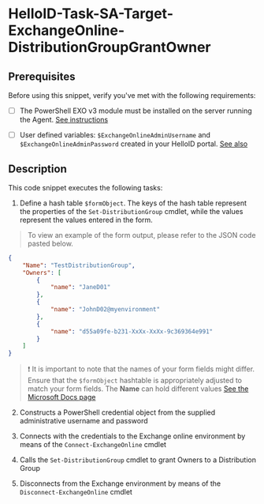 
# HelloID-Task-SA-Target-ExchangeOnline-DistributionGroupGrantOwner

## Prerequisites
Before using this snippet, verify you've met with the following requirements:
- [ ] The PowerShell EXO v3 module must be installed on the server running the Agent. [See instructions](https://learn.microsoft.com/en-us/powershell/exchange/exchange-online-powershell-v2?view=exchange-ps)

- [ ] User defined variables: `$ExchangeOnlineAdminUsername` and `$ExchangeOnlineAdminPassword` created in your HelloID portal. [See also](https://docs.helloid.com/en/variables/custom-variables.html)

## Description

This code snippet executes the following tasks:

1. Define a hash table `$formObject`. The keys of the hash table represent the properties of the `Set-DistributionGroup` cmdlet, while the values represent the values entered in the form.

> To view an example of the form output, please refer to the JSON code pasted below.

```json
{
    "Name": "TestDistributionGroup",
    "Owners": [
        {
            "name": "JaneD01"
        },
        {
            "name": "JohnD02@myenvironment"
        },
        {
            "name": "d55a09fe-b231-XxXx-XxXx-9c369364e991"
        }
    ]
}
```

> :exclamation: It is important to note that the names of your form fields might differ. Ensure that the `$formObject` hashtable is appropriately adjusted to match your form fields.
> The **Name** can hold different values [See the Microsoft Docs page](https://learn.microsoft.com/en-us/powershell/module/exchange/set-distributiongroup?view=exchange-ps#-managedby)

2. Constructs a PowerShell credential object from the supplied administrative username and password

3. Connects with the credentials to the Exchange online environment by means of the `Connect-ExchangeOnline` cmdlet

4. Calls the `Set-DistributionGroup` cmdlet to grant Owners to a Distribution Group

5. Disconnects from the Exchange environment by means of the `Disconnect-ExchangeOnline` cmdlet